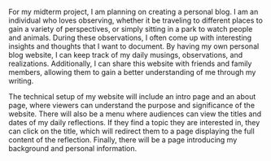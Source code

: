 For my midterm project, I am planning on creating a personal blog. I am an individual who loves observing, whether it be traveling to different places to gain a variety of perspectives, or simply sitting in a park to watch people and animals. During these observations, I often come up with interesting insights and thoughts that I want to document. By having my own personal blog website, I can keep track of my daily musings, observations, and realizations. Additionally, I can share this website with friends and family members, allowing them to gain a better understanding of me through my writing.

The technical setup of my website will include an intro page and an about page, where viewers can understand the purpose and significance of the website. There will also be a menu where audiences can view the titles and dates of my daily reflections. If they find a topic they are interested in, they can click on the title, which will redirect them to a page displaying the full content of the reflection. Finally, there will be a page introducing my background and personal information.
